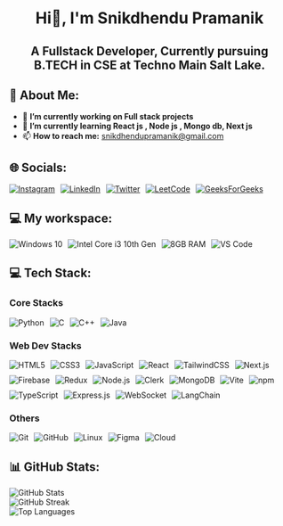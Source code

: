
  <h1 align="center">Hi👋, I'm Snikdhendu Pramanik</h1>
<h2 align="center">A Fullstack Developer, Currently pursuing B.TECH in CSE at Techno Main Salt Lake.</h2>


## 💫 About Me:
<ul>
    <li>🔭 <strong>I’m currently working on Full stack projects </strong></li>
    <li>🌱 <strong>I’m currently learning React js , Node js , Mongo db, Next js </strong></li>
    <li>📫 <strong>How to reach me:</strong> <a href="mailto:snikdhendupramanik@gmail.com">snikdhendupramanik@gmail.com</a></li>
</ul>

## 🌐 Socials:
<div style="display: flex; gap: 10px;">
    <a href="https://www.instagram.com/snikdhendu/">
        <img src="https://img.shields.io/badge/Instagram-E4405F?style=for-the-badge&logo=instagram&logoColor=white" alt="Instagram">
    </a>
    <a href="https://www.linkedin.com/in/snikdhendu-pramanik/">
        <img src="https://img.shields.io/badge/LinkedIn-0077B5?style=for-the-badge&logo=linkedin&logoColor=white" alt="LinkedIn">
    </a>
    <a href="https://twitter.com/snikdhendu">
        <img src="https://img.shields.io/badge/Twitter-1DA1F2?style=for-the-badge&logo=twitter&logoColor=white" alt="Twitter">
    </a>
    <a href="https://leetcode.com/u/snikdhendupramanik/">
        <img src="https://img.shields.io/badge/LeetCode-FFA116?style=for-the-badge&logo=leetcode&logoColor=white" alt="LeetCode">
    </a>
    <a href="https://www.geeksforgeeks.org/user/snikdhendubgpn/">
        <img src="https://img.shields.io/badge/GeeksForGeeks-0F9D58?style=for-the-badge&logo=geeksforgeeks&logoColor=white" alt="GeeksForGeeks">
    </a>
</div>

## 💻 My workspace:
<div style="display: flex; gap: 10px;">
  <img src="https://img.shields.io/badge/Windows_11-0078D6?style=for-the-badge&logo=windows&logoColor=white" alt="Windows 10">
  <img src="https://img.shields.io/badge/Intel-Core_i5_11th-0071C5?style=for-the-badge&logo=intel&logoColor=white" alt="Intel Core i3 10th Gen">
  <img src="https://img.shields.io/badge/RAM-8GB-green?style=for-the-badge" alt="8GB RAM">
  <img src="https://img.shields.io/badge/VS_Code-0078D6?style=for-the-badge&logo=visual-studio-code&logoColor=white" alt="VS Code">
</div>

## 💻 Tech Stack:
### Core Stacks
<div style="display: flex; gap: 10px; flex-wrap: wrap;">
  <img src="https://img.shields.io/badge/python-3670A0?style=for-the-badge&logo=python&logoColor=ffdd54" alt="Python">
  <img src="https://img.shields.io/badge/c-%2300599C.svg?style=for-the-badge&logo=c&logoColor=white" alt="C">
  <img src="https://img.shields.io/badge/c++-%2300599C.svg?style=for-the-badge&logo=c%2B%2B&logoColor=white" alt="C++">
  <img src="https://img.shields.io/badge/Java-%23ED8B00.svg?style=for-the-badge&logo=java&logoColor=white" alt="Java">
</div>

### Web Dev Stacks
<div style="display: flex; gap: 10px; flex-wrap: wrap;">
  <img src="https://img.shields.io/badge/html5-%23E34F26.svg?style=for-the-badge&logo=html5&logoColor=white" alt="HTML5">
  <img src="https://img.shields.io/badge/css3-%231572B6.svg?style=for-the-badge&logo=css3&logoColor=white" alt="CSS3">
  <img src="https://img.shields.io/badge/javascript-%23323330.svg?style=for-the-badge&logo=javascript&logoColor=%23F7DF1E" alt="JavaScript">
  <img src="https://img.shields.io/badge/react-%2320232a.svg?style=for-the-badge&logo=react&logoColor=%2361DAFB" alt="React">
  <img src="https://img.shields.io/badge/tailwindcss-%2338B2AC.svg?style=for-the-badge&logo=tailwind-css&logoColor=white" alt="TailwindCSS">
  <img src="https://img.shields.io/badge/Next-black?style=for-the-badge&logo=next.js&logoColor=white" alt="Next.js">
  <img src="https://img.shields.io/badge/firebase-ffca28?style=for-the-badge&logo=firebase&logoColor=black" alt="Firebase">
  <img src="https://img.shields.io/badge/redux-%23593d88.svg?style=for-the-badge&logo=redux&logoColor=white" alt="Redux">
  <img src="https://img.shields.io/badge/node.js-6DA55F?style=for-the-badge&logo=node.js&logoColor=white" alt="Node.js">
  <img src="https://img.shields.io/badge/Clerk-3E64FF?style=for-the-badge&logo=clerk&logoColor=white" alt="Clerk">
  <img src="https://img.shields.io/badge/mongodb-47A248?style=for-the-badge&logo=mongodb&logoColor=white" alt="MongoDB">
  <img src="https://img.shields.io/badge/Vite-646CFF?style=for-the-badge&logo=vite&logoColor=white" alt="Vite">
  <img src="https://img.shields.io/badge/npm-CB3837?style=for-the-badge&logo=npm&logoColor=white" alt="npm">
  <img src="https://img.shields.io/badge/typescript-3178C6?style=for-the-badge&logo=typescript&logoColor=white" alt="TypeScript">
  <img src="https://img.shields.io/badge/express.js-%23404d59.svg?style=for-the-badge&logo=express&logoColor=%2361DAFB" alt="Express.js">
  <img src="https://img.shields.io/badge/websocket-010101?style=for-the-badge&logo=websocket&logoColor=white" alt="WebSocket">
  <img src="https://img.shields.io/badge/LangChain-blue?style=for-the-badge&logo=langchain&logoColor=white" alt="LangChain">
</div>

### Others
<div style="display: flex; gap: 10px; flex-wrap: wrap;">
  <img src="https://img.shields.io/badge/git-%23F05033.svg?style=for-the-badge&logo=git&logoColor=white" alt="Git">
  <img src="https://img.shields.io/badge/github-%23121011.svg?style=for-the-badge&logo=github&logoColor=white" alt="GitHub">
  <img src="https://img.shields.io/badge/linux-%23FCC624.svg?style=for-the-badge&logo=linux&logoColor=black" alt="Linux">
  <img src="https://img.shields.io/badge/figma-%23F24E1E.svg?style=for-the-badge&logo=figma&logoColor=white" alt="Figma">
  <img src="https://img.shields.io/badge/Cloud-4285F4?style=for-the-badge&logo=cloud&logoColor=white" alt="Cloud">
</div>

## 📊 GitHub Stats:
<img src="https://github-readme-stats.vercel.app/api?username=snikdhendu&theme=radical&hide_border=false&include_all_commits=false&count_private=false" alt="GitHub Stats">
<br>
<img src="https://github-readme-streak-stats.herokuapp.com/?user=snikdhendu&theme=radical&hide_border=false" alt="GitHub Streak">
<br>
<img src="https://github-readme-stats.vercel.app/api/top-langs/?username=snikdhendu&theme=radical&hide_border=false&include_all_commits=false&count_private=false&layout=compact" alt="Top Languages">


